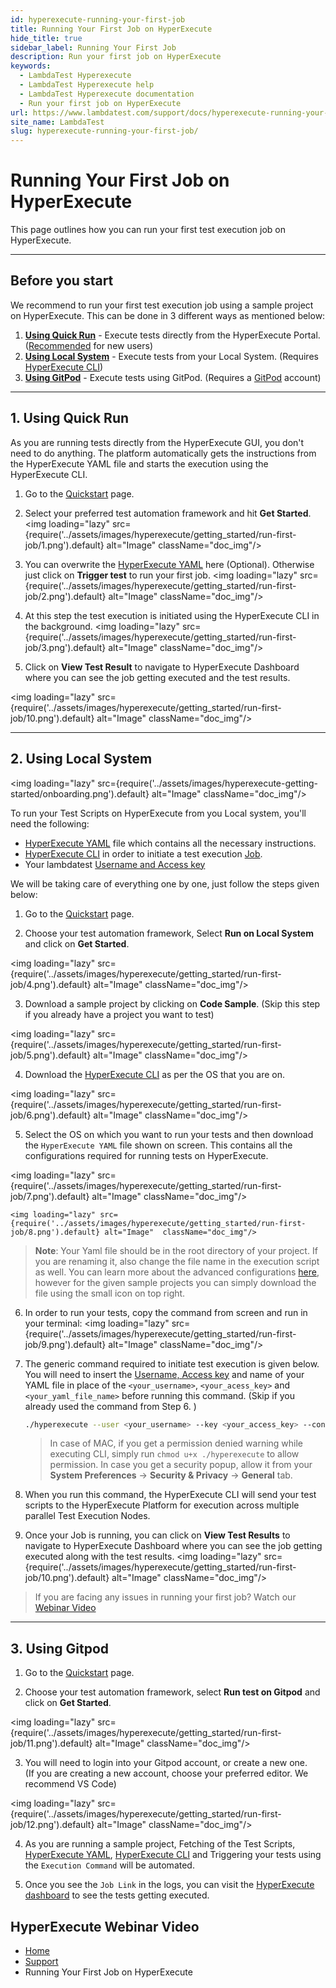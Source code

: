 ```yaml
---
id: hyperexecute-running-your-first-job
title: Running Your First Job on HyperExecute
hide_title: true
sidebar_label: Running Your First Job 
description: Run your first job on HyperExecute
keywords:
  - LambdaTest Hyperexecute
  - LambdaTest Hyperexecute help
  - LambdaTest Hyperexecute documentation
  - Run your first job on HyperExecute
url: https://www.lambdatest.com/support/docs/hyperexecute-running-your-first-job/
site_name: LambdaTest
slug: hyperexecute-running-your-first-job/
---
```


<script type="application/ld+json"
      dangerouslySetInnerHTML={{ __html: JSON.stringify({
       "@context": "https://schema.org",
        "@type": "BreadcrumbList",
        "itemListElement": [{
          "@type": "ListItem",
          "position": 1,
          "name": "Home",
          "item": "https://www.lambdatest.com"
        },{
          "@type": "ListItem",
          "position": 2,
          "name": "Support",
          "item": "https://www.lambdatest.com/support/docs/"
        },{
          "@type": "ListItem",
          "position": 3,
          "name": "Running Your First Job on HyperExecute",
          "item": "https://www.lambdatest.com/support/docs/hyperexecute-running-your-first-job/"
        }]
      })
    }}
></script>

# Running Your First Job on HyperExecute

This page outlines how you can run your first test execution job on HyperExecute.

***

## Before you start

We recommend to run your first test execution job using a sample project on HyperExecute. This can be done in 3 different ways as mentioned below:
1. [**Using Quick Run**](/support/docs/hyperexecute-running-your-first-job/#1-using-quick-run) - Execute tests directly from the HyperExecute Portal. ([Recommended](https://hyperexecute.lambdatest.com/quickstart) for new users) 
2. [**Using Local System**](/support/docs/hyperexecute-running-your-first-job/#2-using-local-system) - Execute tests from your Local System. (Requires [HyperExecute CLI](/support/docs/hyperexecute-cli-run-tests-on-hyperexecute-grid/))
3. [**Using GitPod**](/support/docs/hyperexecute-running-your-first-job/#3-using-gitpod) -  Execute tests using GitPod. (Requires a [GitPod](https://gitpod.io/login/) account)

***

## 1. Using Quick Run

As you are running tests directly from the HyperExecute GUI, you don't need to do anything.
The platform automatically gets the instructions from the HyperExecute YAML file and starts the execution using the HyperExecute CLI.

1. Go to the [Quickstart](https://hyperexecute.lambdatest.com/quickstart) page.

2. Select your preferred test automation framework and hit **Get Started**.
  <img loading="lazy" src={require('../assets/images/hyperexecute/getting_started/run-first-job/1.png').default} alt="Image"  className="doc_img"/>

3. You can overwrite the [HyperExecute YAML](/support/docs/deep-dive-into-hyperexecute-yaml) here (Optional).
Otherwise just click on **Trigger test** to run your first job. 
  <img loading="lazy" src={require('../assets/images/hyperexecute/getting_started/run-first-job/2.png').default} alt="Image"  className="doc_img"/>

4. At this step the test execution is initiated using the HyperExecute CLI in the background.
  <img loading="lazy" src={require('../assets/images/hyperexecute/getting_started/run-first-job/3.png').default} alt="Image"  className="doc_img"/>

5. Click on **View Test Result** to navigate to HyperExecute Dashboard where you can see the job getting executed and the test results.

  <img loading="lazy" src={require('../assets/images/hyperexecute/getting_started/run-first-job/10.png').default} alt="Image"  className="doc_img"/>

***

## 2. Using Local System

<img loading="lazy" src={require('../assets/images/hyperexecute-getting-started/onboarding.png').default} alt="Image"  className="doc_img"/>

To run your Test Scripts on HyperExecute from you Local system, you'll need the following:
- [HyperExecute YAML](/support/docs/deep-dive-into-hyperexecute-yaml/) file which contains all the necessary instructions.
- [HyperExecute CLI](/support/docs/hyperexecute-cli-run-tests-on-hyperexecute-grid/) in order to initiate a test execution [Job](/support/docs/hyperexecute-concepts/#1-jobs).
- Your lambdatest [Username and Access key](/support/docs/hyperexecute-how-to-get-my-username-and-access-key/)

We will be taking care of everything one by one, just follow the steps given below: 

1. Go to the [Quickstart](https://hyperexecute.lambdatest.com/quickstart) page.

2. Choose your test automation framework, Select **Run on Local System** and click on **Get Started**. 

  <img loading="lazy" src={require('../assets/images/hyperexecute/getting_started/run-first-job/4.png').default} alt="Image"  className="doc_img"/>

3. Download a sample project by clicking on **Code Sample**. (Skip this step if you already have a project you want to test)

  <img loading="lazy" src={require('../assets/images/hyperexecute/getting_started/run-first-job/5.png').default} alt="Image"  className="doc_img"/>

4. Download the [HyperExecute CLI](/support/docs/hyperexecute-cli-run-tests-on-hyperexecute-grid/) as per the OS that you are on.

  <img loading="lazy" src={require('../assets/images/hyperexecute/getting_started/run-first-job/6.png').default} alt="Image"  className="doc_img"/>

5. Select the OS on which you want to run your tests and then download the `HyperExecute YAML` file shown on screen. This contains all the configurations required for running tests on HyperExecute. 

  <img loading="lazy" src={require('../assets/images/hyperexecute/getting_started/run-first-job/7.png').default} alt="Image"  className="doc_img"/>

    <img loading="lazy" src={require('../assets/images/hyperexecute/getting_started/run-first-job/8.png').default} alt="Image"  className="doc_img"/>

   > **Note**: Your Yaml file should be in the root directory of your project. If you are renaming it, also change the file name in the execution script as well. You can learn more about the advanced configurations [here](/support/docs/deep-dive-into-hyperexecute-yaml/), however for the given sample projects you can simply download the file using the small icon on top right. 

6. In order to run your tests, copy the command from screen and run in your terminal: 
  <img loading="lazy" src={require('../assets/images/hyperexecute/getting_started/run-first-job/9.png').default} alt="Image"  className="doc_img"/>

7. The generic command required to initiate test execution is given below. You will need to insert the [Username, Access key](/support/docs/hyperexecute-how-to-get-my-username-and-access-key/) and name of your YAML file in place of the `<your_username>`, `<your_acess_key>`  and `<your_yaml_file_name>` before running this command. (Skip if you already used the command from Step 6. )

    ```bash
    ./hyperexecute --user <your_username> --key <your_access_key> --config <your_yaml_file_name>"
    ```
   
    > In case of MAC, if you get a permission denied warning while executing CLI, simply run `chmod u+x ./hyperexecute` to allow permission. In case you get a security popup, allow it from your **System Preferences** → **Security & Privacy** → **General** tab.

8. When you run this command, the HyperExecute CLI will send your test scripts to the HyperExecute Platform for execution across multiple parallel Test Execution Nodes.

9. Once your Job is running, you can click on **View Test Results** to navigate to HyperExecute Dashboard where you can see the job getting executed along with the test results.
  <img loading="lazy" src={require('../assets/images/hyperexecute/getting_started/run-first-job/10.png').default} alt="Image"  className="doc_img"/>

> If you are facing any issues in running your first job? Watch our [Webinar Video](/support/docs/hyperexecute-running-your-first-job/#hyperexecute-webinar-video)

***

## 3. Using Gitpod

1. Go to the [Quickstart](https://hyperexecute.lambdatest.com/quickstart) page.

2. Choose your test automation framework, select **Run test on Gitpod** and click on **Get Started**.

  <img loading="lazy" src={require('../assets/images/hyperexecute/getting_started/run-first-job/11.png').default} alt="Image"  className="doc_img"/>

3. You will need to login into your Gitpod account, or create a new one. <br/>
  (If you are creating a new account, choose your preferred editor. We recommend VS Code)

  <img loading="lazy" src={require('../assets/images/hyperexecute/getting_started/run-first-job/12.png').default} alt="Image"  className="doc_img"/>

4. As you are running a sample project, Fetching of the Test Scripts, [HyperExecute YAML](/support/docs/deep-dive-into-hyperexecute-yaml/), [HyperExecute CLI](/support/docs/hyperexecute-cli-run-tests-on-hyperexecute-grid/) and Triggering your tests using the `Execution Command` will be automated. 

5. Once you see the `Job Link` in the logs, you can visit the [HyperExecute dashboard](https://hyperexecute.lambdatest.com/hyperexecute) to see the tests getting executed.

## HyperExecute Webinar Video

<div className="ytframe"> 
<div className="youtube" data-embed="7aZv7knyViw">
    <div className="play-button"></div>
</div>
</div>

<nav aria-label="breadcrumbs">
  <ul className="breadcrumbs">
    <li className="breadcrumbs__item">
      <a className="breadcrumbs__link" target="_self" href="https://www.lambdatest.com">
        Home
      </a>
    </li>
    <li className="breadcrumbs__item">
      <a className="breadcrumbs__link" target="_self" href="https://www.lambdatest.com/support/docs/">
        Support
      </a>
    </li>
    <li className="breadcrumbs__item breadcrumbs__item--active">
      <span className="breadcrumbs__link">
        Running Your First Job on HyperExecute
      </span>
    </li>
  </ul>
</nav>